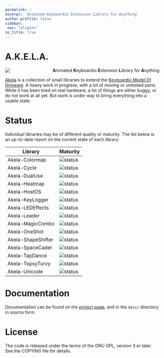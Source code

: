 ```yaml
---
permalink: /
excerpt: 'Animated Keyboardio Extension Library for Anything'
author_profile: false
sidebar:
 nav: "plugins"
no_title: true
---
```


# A.K.E.L.A. 

<p>
 <span align="left">
  <a href="https://travis-ci.org/algernon/Akela"><img align="left" src="https://travis-ci.org/algernon/Akela.svg?branch=master"></a>
 </span>
 <p align="right">
  <strong>A</strong>nimated <strong>K</strong>eyboardio <strong>E</strong>xtension
  <strong>L</strong>ibrary for <strong>A</strong>nything
 </p>
</p>

[Akela][akela] is a collection of small libraries to extend
the [Keyboardio Model 01 firmware][kbdiofw]. A heavy work in progress, with a
lot of moving or untested parts. While it has been tried on real hardware, a lot
of things are either buggy, or do not work at all yet. But work is under way to
bring everything into a usable state.

 [kbdiofw]: https://github.com/Keyboardio/KeyboardioFirmware
 [akela]: https://github.com/algernon/Akela
 
Status
======

Individual libraries may be of different quality or maturity. The list below is
an up-to-date report on the current state of each library:

| Library            | Maturity                   |
| ---------------    | --------------------       |
| Akela-Colormap     | ![status][st:stable]       |
| Akela-Cycle        | ![status][st:stable]       |
| Akela-DualUse      | ![status][st:stable]       |
| Akela-Heatmap      | ![status][st:broken]       |
| Akela-HostOS       | ![status][st:stable]       |
| Akela-KeyLogger    | ![status][st:stable]       |
| Akela-LEDEffects   | ![status][st:stable]       |
| Akela-Leader       | ![status][st:stable]       |
| Akela-MagicCombo   | ![status][st:experimental] |
| Akela-OneShot      | ![status][st:experimental] |
| Akela-ShapeShifter | ![status][st:stable]       |
| Akela-SpaceCadet   | ![status][st:stable]       |
| Akela-TapDance     | ![status][st:broken]       |
| Akela-TopsyTurvy   | ![status][st:experimental] |
| Akela-Unicode      | ![status][st:stable]       |

 [st:stable]: https://img.shields.io/badge/stable-✔-black.png?style=flat&colorA=44cc11&colorB=494e52
 [st:broken]: https://img.shields.io/badge/broken-X-black.png?style=flat&colorA=e05d44&colorB=494e52
 [st:experimental]: https://img.shields.io/badge/experimental----black.png?style=flat&colorA=dfb317&colorB=494e52

Documentation
=============

Documentation can be found on the [project page][gh:page], and in the `docs/`
directory in source form.

 [gh:page]: https://algernon.github.io/Akela/

License
=======

The code is released under the terms of the GNU GPL, version 3 or later. See the
COPYING file for details.
